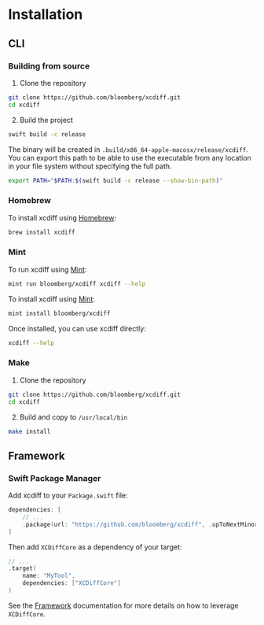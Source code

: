 # Installation

## CLI

### Building from source

1. Clone the repository
```sh
git clone https://github.com/bloomberg/xcdiff.git
cd xcdiff
```

2. Build the project
```sh
swift build -c release
```

The binary will be created in `.build/x86_64-apple-macosx/release/xcdiff`. You can export this path to be able to use the executable from any location in your file system without specifying the full path.

```sh
export PATH="$PATH:$(swift build -c release --show-bin-path)"
```

### Homebrew

To install xcdiff using [Homebrew](https://brew.sh):

```sh
brew install xcdiff
```

### Mint

To run xcdiff using [Mint](https://github.com/yonaskolb/Mint):

```sh
mint run bloomberg/xcdiff xcdiff --help
```

To install xcdiff using [Mint](https://github.com/yonaskolb/Mint):

```sh
mint install bloomberg/xcdiff
```

Once installed, you can use xcdiff directly:

```sh
xcdiff --help
```

### Make

1. Clone the repository
```sh
git clone https://github.com/bloomberg/xcdiff.git
cd xcdiff
```

2. Build and copy to `/usr/local/bin`
```sh
make install
```

## Framework

### Swift Package Manager

Add xcdiff to your `Package.swift` file:

```swift
dependencies: [
    // ...
    .package(url: "https://github.com/bloomberg/xcdiff", .upToNextMinor(from: "0.12.0")),
]
```

Then add `XCDiffCore` as a dependency of your target:

```swift
// ...
.target(
    name: "MyTool",
    dependencies: ["XCDiffCore"]
)
```

See the [Framework](Framework.md) documentation for more details on how to leverage `XCDiffCore`.
